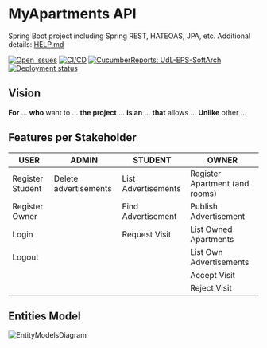 # MyApartments API

Spring Boot project including Spring REST, HATEOAS, JPA, etc. Additional details: [HELP.md](HELP.md)

[![Open Issues](https://img.shields.io/github/issues-raw/UdL-EPS-SoftArch/myapartments-api?logo=github)](https://github.com/orgs/UdL-EPS-SoftArch/projects/22)
[![CI/CD](https://github.com/UdL-EPS-SoftArch/myapartments-api/actions/workflows/ci-cd.yml/badge.svg)](https://github.com/UdL-EPS-SoftArch/myapartments-api/actions)
[![CucumberReports: UdL-EPS-SoftArch](https://messages.cucumber.io/api/report-collections/faed8ca5-e474-4a1a-a72a-b8e2a2cd69f0/badge)](https://reports.cucumber.io/report-collections/faed8ca5-e474-4a1a-a72a-b8e2a2cd69f0)
[![Deployment status](https://img.shields.io/uptimerobot/status/m795321927-f749cb61c053b61e8da643c3)](https://myapartments-api.fly.dev)

## Vision

**For** ... **who** want to ...
**the project** ... **is an** ...
**that** allows ...
**Unlike** other ...

## Features per Stakeholder

| USER             | ADMIN | STUDENT             | OWNER                          |
|------------------|-------|---------------------|--------------------------------|
| Register Student |   Delete advertisements    | List Advertisements | Register Apartment (and rooms) |
| Register Owner   |       | Find Advertisement  | Publish Advertisement          |
| Login            |       | Request Visit       | List Owned Apartments          |
| Logout           |       |                     | List Own Advertisements        |
|                  |       |                     | Accept Visit                   |
|                  |       |                     | Reject Visit                   |

## Entities Model

![EntityModelsDiagram](https://www.plantuml.com/plantuml/svg/5Sqn3i8m30NGdLF00LhlJ6Ne1X9InG5Cuf98YHFPFqBS7fZU-1O76qOjXrFMK4QKOmAwducCt_Ch8utdSB7G5AAOGwlqYDTflM_JrdPSB2Ig7-vigABmYNicazqf2KUdobbfLMHayLkBKkR-_nRH-FCB?v0)
